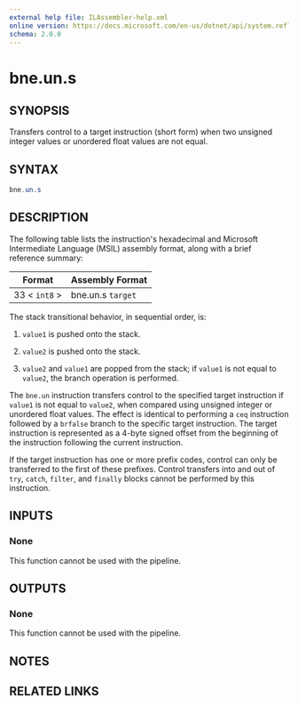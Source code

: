 ```yaml
---
external help file: ILAssembler-help.xml
online version: https://docs.microsoft.com/en-us/dotnet/api/system.reflection.emit.opcodes.bne_un_s
schema: 2.0.0
---
```


# bne.un.s

## SYNOPSIS

Transfers control to a target instruction (short form) when two unsigned integer values or unordered float values are not equal.

## SYNTAX

```powershell
bne.un.s
```

## DESCRIPTION

The following table lists the instruction's hexadecimal and Microsoft Intermediate Language (MSIL) assembly format, along with a brief reference summary:

| Format        | Assembly Format   |
| ------------- | ----------------- |
| 33 < `int8` > | bne.un.s `target` |

 The stack transitional behavior, in sequential order, is:

1.  `value1` is pushed onto the stack.

2.  `value2` is pushed onto the stack.

3.  `value2` and `value1` are popped from the stack; if `value1` is not equal to `value2`, the branch operation is performed.

 The `bne.un` instruction transfers control to the specified target instruction if `value1` is not equal to `value2`, when compared using unsigned integer or unordered float values. The effect is identical to performing a `ceq` instruction followed by a `brfalse` branch to the specific target instruction. The target instruction is represented as a 4-byte signed offset from the beginning of the instruction following the current instruction.

 If the target instruction has one or more prefix codes, control can only be transferred to the first of these prefixes. Control transfers into and out of `try`, `catch`, `filter`, and `finally` blocks cannot be performed by this instruction.

## INPUTS

### None

This function cannot be used with the pipeline.

## OUTPUTS

### None

This function cannot be used with the pipeline.

## NOTES

## RELATED LINKS
